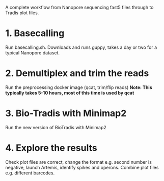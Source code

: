 A complete workflow from Nanopore sequencing fast5 files through to Tradis plot files.


# 1. Basecalling
Run basecalling.sh. Downloads and runs guppy, takes a day or two for a typical Nanopore dataset.

# 2. Demultiplex and trim the reads
Run the preprocessing docker image (qcat, trim/flip reads)
<b>Note: This typically takes 5-10 hours, most of this time is used by qcat</b>

# 3. Bio-Tradis with Minimap2
Run the new version of BioTradis with Minimap2

# 4. Explore the results
Check plot files are correct, change the format e.g. second number is negative, launch Artemis, identify spikes and operons. Combine plot files e.g. different barcodes.
